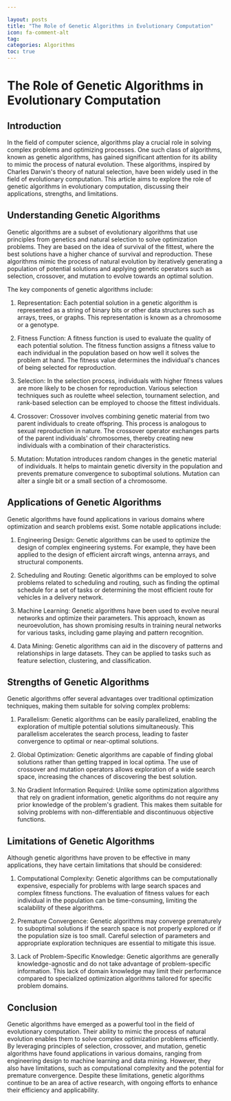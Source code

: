 ```yaml
---

layout: posts
title: "The Role of Genetic Algorithms in Evolutionary Computation"
icon: fa-comment-alt
tag:      
categories: Algorithms
toc: true
---
```




# The Role of Genetic Algorithms in Evolutionary Computation

## Introduction

In the field of computer science, algorithms play a crucial role in solving complex problems and optimizing processes. One such class of algorithms, known as genetic algorithms, has gained significant attention for its ability to mimic the process of natural evolution. These algorithms, inspired by Charles Darwin's theory of natural selection, have been widely used in the field of evolutionary computation. This article aims to explore the role of genetic algorithms in evolutionary computation, discussing their applications, strengths, and limitations.

## Understanding Genetic Algorithms

Genetic algorithms are a subset of evolutionary algorithms that use principles from genetics and natural selection to solve optimization problems. They are based on the idea of survival of the fittest, where the best solutions have a higher chance of survival and reproduction. These algorithms mimic the process of natural evolution by iteratively generating a population of potential solutions and applying genetic operators such as selection, crossover, and mutation to evolve towards an optimal solution.

The key components of genetic algorithms include:

1. Representation: Each potential solution in a genetic algorithm is represented as a string of binary bits or other data structures such as arrays, trees, or graphs. This representation is known as a chromosome or a genotype.

2. Fitness Function: A fitness function is used to evaluate the quality of each potential solution. The fitness function assigns a fitness value to each individual in the population based on how well it solves the problem at hand. The fitness value determines the individual's chances of being selected for reproduction.

3. Selection: In the selection process, individuals with higher fitness values are more likely to be chosen for reproduction. Various selection techniques such as roulette wheel selection, tournament selection, and rank-based selection can be employed to choose the fittest individuals.

4. Crossover: Crossover involves combining genetic material from two parent individuals to create offspring. This process is analogous to sexual reproduction in nature. The crossover operator exchanges parts of the parent individuals' chromosomes, thereby creating new individuals with a combination of their characteristics.

5. Mutation: Mutation introduces random changes in the genetic material of individuals. It helps to maintain genetic diversity in the population and prevents premature convergence to suboptimal solutions. Mutation can alter a single bit or a small section of a chromosome.

## Applications of Genetic Algorithms

Genetic algorithms have found applications in various domains where optimization and search problems exist. Some notable applications include:

1. Engineering Design: Genetic algorithms can be used to optimize the design of complex engineering systems. For example, they have been applied to the design of efficient aircraft wings, antenna arrays, and structural components.

2. Scheduling and Routing: Genetic algorithms can be employed to solve problems related to scheduling and routing, such as finding the optimal schedule for a set of tasks or determining the most efficient route for vehicles in a delivery network.

3. Machine Learning: Genetic algorithms have been used to evolve neural networks and optimize their parameters. This approach, known as neuroevolution, has shown promising results in training neural networks for various tasks, including game playing and pattern recognition.

4. Data Mining: Genetic algorithms can aid in the discovery of patterns and relationships in large datasets. They can be applied to tasks such as feature selection, clustering, and classification.

## Strengths of Genetic Algorithms

Genetic algorithms offer several advantages over traditional optimization techniques, making them suitable for solving complex problems:

1. Parallelism: Genetic algorithms can be easily parallelized, enabling the exploration of multiple potential solutions simultaneously. This parallelism accelerates the search process, leading to faster convergence to optimal or near-optimal solutions.

2. Global Optimization: Genetic algorithms are capable of finding global solutions rather than getting trapped in local optima. The use of crossover and mutation operators allows exploration of a wide search space, increasing the chances of discovering the best solution.

3. No Gradient Information Required: Unlike some optimization algorithms that rely on gradient information, genetic algorithms do not require any prior knowledge of the problem's gradient. This makes them suitable for solving problems with non-differentiable and discontinuous objective functions.

## Limitations of Genetic Algorithms

Although genetic algorithms have proven to be effective in many applications, they have certain limitations that should be considered:

1. Computational Complexity: Genetic algorithms can be computationally expensive, especially for problems with large search spaces and complex fitness functions. The evaluation of fitness values for each individual in the population can be time-consuming, limiting the scalability of these algorithms.

2. Premature Convergence: Genetic algorithms may converge prematurely to suboptimal solutions if the search space is not properly explored or if the population size is too small. Careful selection of parameters and appropriate exploration techniques are essential to mitigate this issue.

3. Lack of Problem-Specific Knowledge: Genetic algorithms are generally knowledge-agnostic and do not take advantage of problem-specific information. This lack of domain knowledge may limit their performance compared to specialized optimization algorithms tailored for specific problem domains.

## Conclusion

Genetic algorithms have emerged as a powerful tool in the field of evolutionary computation. Their ability to mimic the process of natural evolution enables them to solve complex optimization problems efficiently. By leveraging principles of selection, crossover, and mutation, genetic algorithms have found applications in various domains, ranging from engineering design to machine learning and data mining. However, they also have limitations, such as computational complexity and the potential for premature convergence. Despite these limitations, genetic algorithms continue to be an area of active research, with ongoing efforts to enhance their efficiency and applicability.